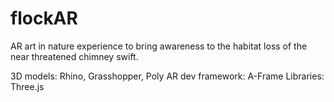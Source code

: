 # flockAR
AR art in nature experience to bring awareness to the habitat loss of the near threatened chimney swift.

3D models: Rhino, Grasshopper, Poly
AR dev framework: A-Frame
Libraries: Three.js

